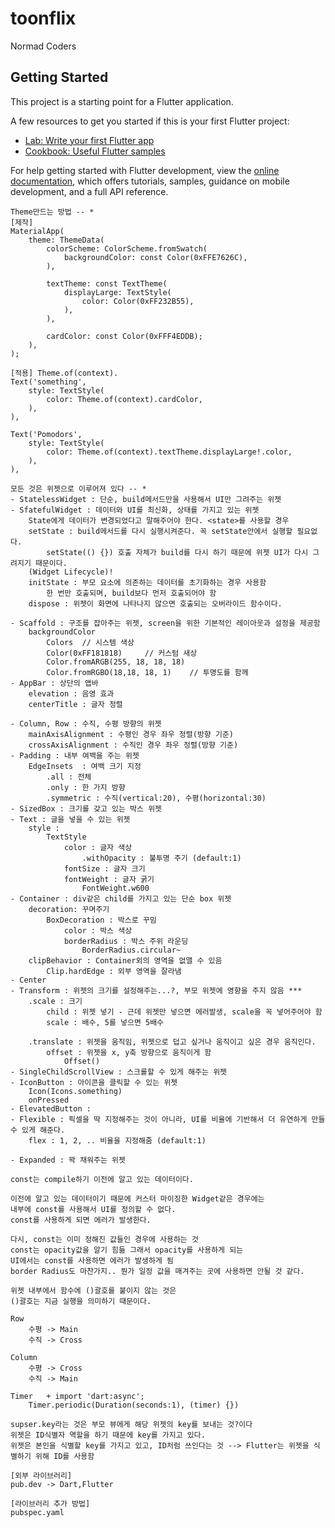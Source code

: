 # toonflix

Normad Coders

## Getting Started

This project is a starting point for a Flutter application.

A few resources to get you started if this is your first Flutter project:

- [Lab: Write your first Flutter app](https://docs.flutter.dev/get-started/codelab)
- [Cookbook: Useful Flutter samples](https://docs.flutter.dev/cookbook)

For help getting started with Flutter development, view the
[online documentation](https://docs.flutter.dev/), which offers tutorials,
samples, guidance on mobile development, and a full API reference.


```text
Theme만드는 방법 -- *
[제작]
MaterialApp(
    theme: ThemeData(
        colorScheme: ColorScheme.fromSwatch(
            backgroundColor: const Color(0xFFE7626C),
        ),
        
        textTheme: const TextTheme(
            displayLarge: TextStyle(
                color: Color(0xFF232B55),
            ),
        ),
        
        cardColor: const Color(0xFFF4EDDB);
    ),
);

[적용] Theme.of(context).
Text('something',
    style: TextStyle(
        color: Theme.of(context).cardColor,
    ),
),

Text('Pomodors',
    style: TextStyle(
        color: Theme.of(context).textTheme.displayLarge!.color,
    ),
),
```

```text
모든 것은 위젯으로 이루어져 있다 -- *
- StatelessWidget : 단순, build메서드만을 사용해서 UI만 그려주는 위젯
- SfatefulWidget : 데이터와 UI를 최신화, 상태를 가지고 있는 위젯
    State에게 데이터가 변경되었다고 말해주어야 한다. <state>를 사용할 경우
    setState : build메서드를 다시 실행시켜준다. 꼭 setState안에서 실행할 필요없다.
        setState(() {}) 호출 자체가 build를 다시 하기 때문에 위젯 UI가 다시 그려지기 때문이다.
    (Widget Lifecycle)!
    initState : 부모 요소에 의존하는 데이터를 초기화하는 경우 사용함
        한 번만 호출되며, build보다 먼저 호출되어야 함
    dispose : 위젯이 화면에 나타나지 않으면 호출되는 오버라이드 함수이다.
    
- Scaffold : 구조를 잡아주는 위젯, screen을 위한 기본적인 레이아웃과 설정을 제공함
    backgroundColor
        Colors  // 시스템 색상
        Color(0xFF181818)     // 커스텀 새상 
        Color.fromARGB(255, 18, 18, 18)
        Color.fromRGBO(18,18, 18, 1)    // 투명도를 함께
- AppBar : 상단의 앱바
    elevation : 음영 효과
    centerTitle : 글자 정렬

- Column, Row : 수직, 수평 방향의 위젯
    mainAxisAlignment : 수평인 경우 좌우 정렬(방향 기준)
    crossAxisAlignment : 수직인 경우 좌우 정렬(방향 기준)
- Padding : 내부 여백을 주는 위젯
    EdgeInsets  : 여백 크기 지정
        .all : 전체
        .only : 한 가지 방향
        .symmetric : 수직(vertical:20), 수평(horizontal:30)
- SizedBox : 크기를 갖고 있는 박스 위젯
- Text : 글을 넣을 수 있는 위젯
    style : 
        TextStyle
            color : 글자 색상
                .withOpacity : 불투명 주기 (default:1)
            fontSize : 글자 크기
            fontWeight : 글자 굵기
                FontWeight.w600
- Container : div같은 child를 가지고 있는 단순 box 위젯
    decoration: 꾸며주기
        BoxDecoration : 박스로 꾸밈
            color : 박스 색상
            borderRadius : 박스 주위 라운딩
                BorderRadius.circular~
    clipBehavior : Container외의 영역을 없앨 수 있음
        Clip.hardEdge : 외부 영역을 잘라냄
- Center
- Transform : 위젯의 크기를 설정해주는...?, 부모 위젯에 영향을 주지 않음 ***
    .scale : 크기 
        child : 위젯 넣기 - 근데 위젯만 넣으면 에러발생, scale을 꼭 넣어주어야 함
        scale : 배수, 5를 넣으면 5배수
        
    .translate : 위젯을 움직임, 위젯으로 덥고 싶거나 움직이고 싶은 경우 움직인다.
        offset : 위젯을 x, y축 방향으로 움직이게 함
            Offset()  
- SingleChildScrollView : 스크롤할 수 있게 해주는 위젯
- IconButton : 아이콘을 클릭할 수 있는 위젯
    Icon(Icons.something)
    onPressed
- ElevatedButton : 
- Flexible : 픽셀을 딱 지정해주는 것이 아니라, UI를 비율에 기반해서 더 유연하게 만들 수 있게 해준다.
    flex : 1, 2, .. 비율을 지정해줌 (default:1)
    
- Expanded : 꽉 채워주는 위젯 
```

```text
const는 compile하기 이전에 알고 있는 데이터이다.

이전에 알고 있는 데이터이기 때문에 커스터 마이징한 Widget같은 경우에는
내부에 const를 사용해서 UI를 정의할 수 없다.
const를 사용하게 되면 에러가 발생한다.

다시, const는 이미 정해진 값들인 경우에 사용하는 것
const는 opacity값을 알기 힘듦 그래서 opacity를 사용하게 되는
UI에서는 const를 사용하면 에러가 발생하게 됨
border Radius도 마찬가지.. 뭔가 일정 값을 매겨주는 곳에 사용하면 안될 것 같다.

위젯 내부에서 함수에 ()괄호를 붙이지 않는 것은
()괄호는 지금 실행을 의미하기 때문이다.
```

```text
Row
    수평 -> Main
    수직 -> Cross
    
Column
    수평 -> Cross
    수직 -> Main

```

```text
Timer   + import 'dart:async';
    Timer.periodic(Duration(seconds:1), (timer) {})
```

```text
supser.key라는 것은 부모 뷰에게 해당 위젯의 key를 보내는 것?이다 
위젯은 ID식별자 역할을 하기 때문에 key를 가지고 있다.  
위젯은 본인을 식별할 key를 가지고 있고, ID처럼 쓰인다는 것 --> Flutter는 위젯을 식별하기 위해 ID를 사용함
```

```text
[외부 라이브러리]
pub.dev -> Dart,Flutter

[라이브러리 추가 방법]
pubspec.yaml
```